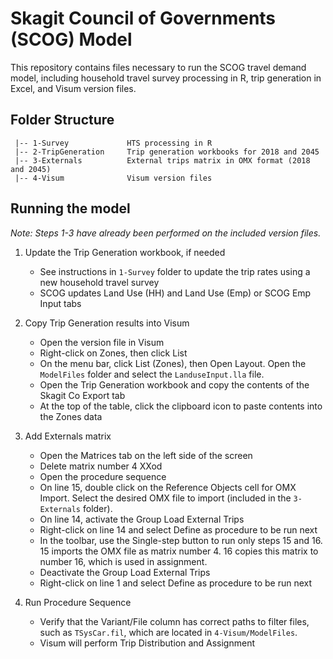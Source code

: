 # Skagit Council of Governments (SCOG) Model

This repository contains files necessary to run the SCOG travel demand model, including household travel survey processing in R, trip generation in Excel, and Visum version files.

## Folder Structure

```
 |-- 1-Survey             HTS processing in R
 |-- 2-TripGeneration     Trip generation workbooks for 2018 and 2045
 |-- 3-Externals          External trips matrix in OMX format (2018 and 2045)
 |-- 4-Visum              Visum version files
```

## Running the model

_Note: Steps 1-3 have already been performed on the included version files._

1. Update the Trip Generation workbook, if needed
	- See instructions in `1-Survey` folder to update the trip rates using a new household travel survey
	- SCOG updates Land Use (HH) and Land Use (Emp) or SCOG Emp Input tabs
	
2. Copy Trip Generation results into Visum
	- Open the version file in Visum
	- Right-click on Zones, then click List
	- On the menu bar, click List (Zones), then Open Layout. Open the `ModelFiles` folder and select the `LanduseInput.lla` file.
	- Open the Trip Generation workbook and copy the contents of the Skagit Co Export tab 
	- At the top of the table, click the clipboard icon to paste contents into the Zones data
	
3. Add Externals matrix
	- Open the Matrices tab on the left side of the screen
	- Delete matrix number 4 XXod
	- Open the procedure sequence
	- On line 15, double click on the Reference Objects cell for OMX Import. Select the desired OMX file to import (included in the `3-Externals` folder).
	- On line 14, activate the Group Load External Trips
	- Right-click on line 14 and select Define as procedure to be run next
	- In the toolbar, use the Single-step button to run only steps 15 and 16. 15 imports the OMX file as matrix number 4. 16 copies this matrix to number 16, which is used in assignment.
	- Deactivate the Group Load External Trips
	- Right-click on line 1 and select Define as procedure to be run next

4. Run Procedure Sequence
	- Verify that the Variant/File column has correct paths to filter files, such as `TSysCar.fil`, which are located in `4-Visum/ModelFiles`.
	- Visum will perform Trip Distribution and Assignment
